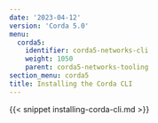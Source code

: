 ```yaml
---
date: '2023-04-12'
version: 'Corda 5.0'
menu:
  corda5:
    identifier: corda5-networks-cli
    weight: 1050
    parent: corda5-networks-tooling
section_menu: corda5
title: Installing the Corda CLI
---
```



{{< snippet installing-corda-cli.md >}}